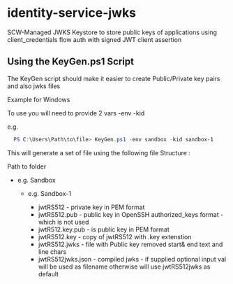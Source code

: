 # identity-service-jwks
SCW-Managed JWKS Keystore to store public keys of applications using client_credentials flow auth with signed JWT client assertion

## Using the KeyGen.ps1 Script

The KeyGen script should make it easier to create Public/Private key pairs and also jwks files 

Example for Windows

To use you will need to provide 2 vars -env <environment>  -kid <keyname> 

e.g. 
  
```PowerShell  
  PS C:\Users\Path\to\file> KeyGen.ps1 -env sandbox -kid sandbox-1 
```
  
This will generate a set of file using the following file Structure : 

Path to folder
- <env> e.g. Sandbox
  - <kid> e.g. Sandbox-1
    - jwtRS512 - private key in PEM format
    - jwtRS512.pub - public key in OpenSSH authorized_keys format - which is not used
    - jwtR512.key.pub - is public key in PEM format
    - jwtRS512.key - copy of jwtRS512 with .key extenstion
    - jwtRS512.jwks - file with Public key removed start& end text and line chars 
    - jwtRS512jwks.json - compiled jwks - if supplied optional input val will be used as filename otherwise will use jwtRS512jwks as default 
